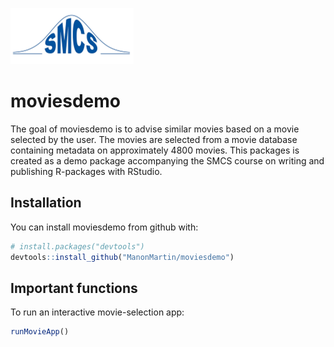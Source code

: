 
<!-- README.md is generated from README.Rmd. Please edit that file -->

![](inst/pictures/logo.png)

# moviesdemo

The goal of moviesdemo is to advise similar movies based on a movie
selected by the user. The movies are selected from a movie database
containing metadata on approximately 4800 movies. This packages is
created as a demo package accompanying the SMCS course on writing and
publishing R-packages with RStudio.

## Installation

You can install moviesdemo from github with:

``` r
# install.packages("devtools")
devtools::install_github("ManonMartin/moviesdemo")
```

## Important functions

To run an interactive movie-selection app:

``` r
runMovieApp()
```
